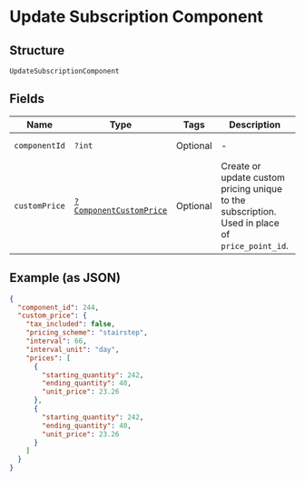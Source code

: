 
# Update Subscription Component

## Structure

`UpdateSubscriptionComponent`

## Fields

| Name | Type | Tags | Description | Getter | Setter |
|  --- | --- | --- | --- | --- | --- |
| `componentId` | `?int` | Optional | - | getComponentId(): ?int | setComponentId(?int componentId): void |
| `customPrice` | [`?ComponentCustomPrice`](../../doc/models/component-custom-price.md) | Optional | Create or update custom pricing unique to the subscription. Used in place of `price_point_id`. | getCustomPrice(): ?ComponentCustomPrice | setCustomPrice(?ComponentCustomPrice customPrice): void |

## Example (as JSON)

```json
{
  "component_id": 244,
  "custom_price": {
    "tax_included": false,
    "pricing_scheme": "stairstep",
    "interval": 66,
    "interval_unit": "day",
    "prices": [
      {
        "starting_quantity": 242,
        "ending_quantity": 40,
        "unit_price": 23.26
      },
      {
        "starting_quantity": 242,
        "ending_quantity": 40,
        "unit_price": 23.26
      }
    ]
  }
}
```

